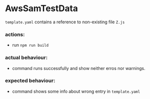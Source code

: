 # AwsSamTestData

`template.yaml` contains a reference to non-existing file `Z.js`

### actions:
- run `npm run build`

### actual behaviour:
- command runs successfully and show neither erros nor warnings.

### expected behaviour:
- command shows some info about wrong entry in `template.yaml`

